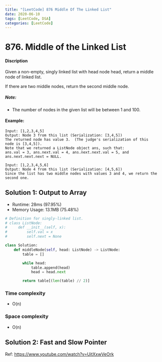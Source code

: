 ```yaml
---
title: "[LeetCode] 876 Middle Of The Linked List"
date: 2020-06-10
tags: [LeetCode, DSA]
categories: [LeetCode]
---
```


# 876. Middle of the Linked List

#### Discription

Given a non-empty, singly linked list with head node head, return a middle node of linked list.

If there are two middle nodes, return the second middle node.

##### Note:

- The number of nodes in the given list will be between 1 and 100.

#### Example:

```
Input: [1,2,3,4,5]
Output: Node 3 from this list (Serialization: [3,4,5])
The returned node has value 3.  (The judge's serialization of this node is [3,4,5]).
Note that we returned a ListNode object ans, such that:
ans.val = 3, ans.next.val = 4, ans.next.next.val = 5, and ans.next.next.next = NULL.

Input: [1,2,3,4,5,6]
Output: Node 4 from this list (Serialization: [4,5,6])
Since the list has two middle nodes with values 3 and 4, we return the second one.
```

## Solution 1: Output to Array

- Runtime: 28ms (97.95%)
- Memory Usage: 13.1MB (75.48%)

```python
# Definition for singly-linked list.
# class ListNode:
#     def __init__(self, x):
#         self.val = x
#         self.next = None

class Solution:
    def middleNode(self, head: ListNode) -> ListNode:
        table = []

        while head:
            table.append(head)
            head = head.next

        return table[(len(table) // 2)]
```

### Time complexity

- O(n)

### Space complexity

- O(n)

## Solution 2: Fast and Slow Pointer

Ref: https://www.youtube.com/watch?v=UitXxwVeOrk
